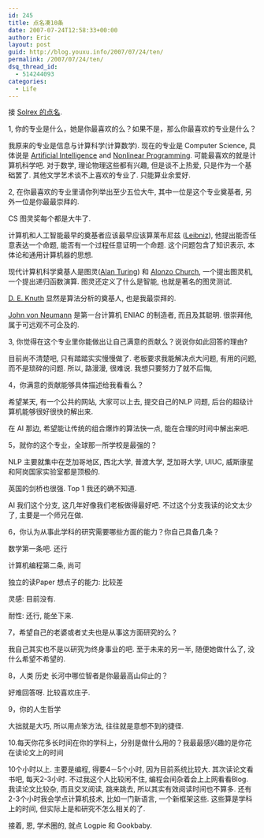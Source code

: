 ```yaml
---
id: 245
title: 点名凑10条
date: 2007-07-24T12:58:33+00:00
author: Eric
layout: post
guid: http://blog.youxu.info/2007/07/24/ten/
permalink: /2007/07/24/ten/
dsq_thread_id:
  - 514244093
categories:
  - Life
---
```

接 [Solrex 的点名](http://blog.solrex.cn/articles/%25e5%25ad%25a6%25e6%259c%25af%25e7%2582%25b9%25e5%2590%258d-fromcai-baiyin.html).

1, 你的专业是什么，她是你最喜欢的么？如果不是，那么你最喜欢的专业是什么？

我原来的专业是信息与计算科学(计算数学). 现在的专业是 Computer Science, 具体说是 [Artificial Intelligence](http://en.wikipedia.org/wiki/Artificial_intelligence) and [Nonlinear Programming](http://en.wikipedia.org/wiki/Nonlinear_programming). 可能最喜欢的就是计算机科学吧. 对于数学, 理论物理这些都有兴趣, 但是谈不上热爱, 只是作为一个基础罢了. 其他文学艺术谈不上喜欢的专业了. 只能算业余爱好.

2, 在你最喜欢的专业里请你列举出至少五位大牛, 其中一位是这个专业奠基者, 另外一位是你最最崇拜的.

CS 图灵奖每个都是大牛了.

计算机和人工智能最早的奠基者应该最早应该算莱布尼兹 ([Leibniz](http://en.wikipedia.org/wiki/Gottfried_Leibniz)), 他提出能否任意表达一个命题, 能否有一个过程任意证明一个命题. 这个问题包含了知识表示, 本体论和通用计算机器的思想.
  
现代计算机科学奠基人是图灵([Alan Turing](http://en.wikipedia.org/wiki/Alan_Turing)) 和 [Alonzo Church](http://en.wikipedia.org/wiki/Alonzo_Church), 一个提出图灵机, 一个提出递归函数演算. 图灵还定义了什么是智能, 也就是著名的图灵测试.
  
[D. E. Knuth](http://en.wikipedia.org/wiki/Donald_Knuth) 显然是算法分析的奠基人, 也是我最崇拜的.
  
[<span>John von Neumann</span>](http://en.wikipedia.org/wiki/John_von_Neumann) 是第一台计算机 ENIAC 的制造者, 而且及其聪明. 很崇拜他, 属于可远观不可企及的.

3, 你觉得在这个专业里你能做出让自己满意的贡献么？说说你如此回答的理由?

目前尚不清楚吧, 只有踏踏实实慢慢做了. 老板要求我能解决点大问题, 有用的问题, 而不是琐碎的问题. 所以, 路漫漫, 很难说. 我想只要努力了就不后悔,

4，你满意的贡献能够具体描述给我看看么？

希望某天, 有一个公共的网站, 大家可以上去, 提交自己的NLP 问题, 后台的超级计算机能够很好很快的解出来.
  
在 AI 那边, 希望能让传统的组合爆炸的算法快一点, 能在合理的时间中解出来吧.

5，就你的这个专业，全球那一所学校是最强的？

NLP 主要就集中在芝加哥地区, 西北大学, 普渡大学, 芝加哥大学, UIUC, 威斯康星和阿岗国家实验室都是顶极的.
  
英国的剑桥也很强. Top 1 我还的确不知道.
  
AI 我们这个分支, 这几年好像我们老板做得最好吧. 不过这个分支我读的论文太少了, 主要是一个师兄在做.

6，你认为从事此学科的研究需要哪些方面的能力？你自己具备几条？

数学第一条吧. 还行
  
计算机编程第二条, 尚可
  
独立的读Paper 想点子的能力: 比较差
  
灵感: 目前没有.
  
耐性: 还行, 能坐下来.

7，希望自己的老婆或者丈夫也是从事这方面研究的么？
  
我自己其实也不是以研究为终身事业的吧. 至于未来的另一半, 随便她做什么了, 没什么希望不希望的.

8，人类 历史 长河中哪位智者是你最最高山仰止的？
  
好难回答呀. 比较喜欢庄子.

9，你的人生哲学
  
大拙就是大巧, 所以用点笨方法, 往往就是意想不到的捷径.

10.每天你花多长时间在你的学科上，分别是做什么用的？我最最感兴趣的是你花在读论文上的时间
  
10个小时以上. 主要是编程, 得要4－5个小时, 因为目前系统比较大. 其次读论文看书吧, 每天2-3小时. 不过我这个人比较闲不住, 编程会间杂着会上上网看看Blog. 我读论文比较杂, 而且交叉阅读, 跳来跳去, 所以其实有效阅读时间也不算多. 还有2-3个小时我会学点计算机技术, 比如一门新语言, 一个新框架这些. 这些算是学科上的时间, 但实际上是和研究不怎么相关的了.

接着, 恩, 学术圈的, 就点 Logpie 和 Gookbaby.
